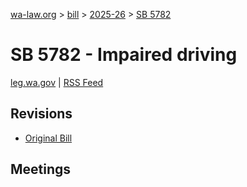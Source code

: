 [wa-law.org](/) > [bill](/bill/) > [2025-26](/bill/2025-26/) > [SB 5782](/bill/2025-26/sb/5782/)

# SB 5782 - Impaired driving
[leg.wa.gov](https://app.leg.wa.gov/billsummary?BillNumber=5782&Year=2025&Initiative=false) | [RSS Feed](./rss.xml)

## Revisions
* [Original Bill](1/)

## Meetings
